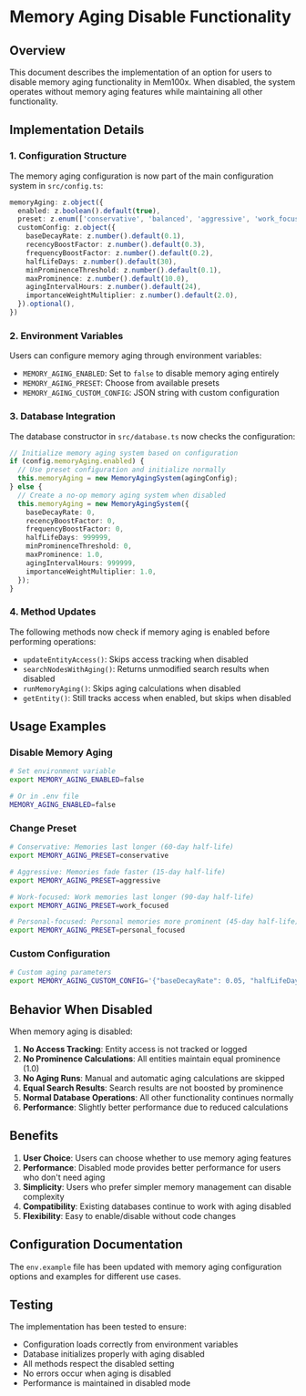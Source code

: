 # Memory Aging Disable Functionality

## Overview

This document describes the implementation of an option for users to disable memory aging functionality in Mem100x. When disabled, the system operates without memory aging features while maintaining all other functionality.

## Implementation Details

### 1. Configuration Structure

The memory aging configuration is now part of the main configuration system in `src/config.ts`:

```typescript
memoryAging: z.object({
  enabled: z.boolean().default(true),
  preset: z.enum(['conservative', 'balanced', 'aggressive', 'work_focused', 'personal_focused']).default('balanced'),
  customConfig: z.object({
    baseDecayRate: z.number().default(0.1),
    recencyBoostFactor: z.number().default(0.3),
    frequencyBoostFactor: z.number().default(0.2),
    halfLifeDays: z.number().default(30),
    minProminenceThreshold: z.number().default(0.1),
    maxProminence: z.number().default(10.0),
    agingIntervalHours: z.number().default(24),
    importanceWeightMultiplier: z.number().default(2.0),
  }).optional(),
})
```

### 2. Environment Variables

Users can configure memory aging through environment variables:

- `MEMORY_AGING_ENABLED`: Set to `false` to disable memory aging entirely
- `MEMORY_AGING_PRESET`: Choose from available presets
- `MEMORY_AGING_CUSTOM_CONFIG`: JSON string with custom configuration

### 3. Database Integration

The database constructor in `src/database.ts` now checks the configuration:

```typescript
// Initialize memory aging system based on configuration
if (config.memoryAging.enabled) {
  // Use preset configuration and initialize normally
  this.memoryAging = new MemoryAgingSystem(agingConfig);
} else {
  // Create a no-op memory aging system when disabled
  this.memoryAging = new MemoryAgingSystem({
    baseDecayRate: 0,
    recencyBoostFactor: 0,
    frequencyBoostFactor: 0,
    halfLifeDays: 999999,
    minProminenceThreshold: 0,
    maxProminence: 1.0,
    agingIntervalHours: 999999,
    importanceWeightMultiplier: 1.0,
  });
}
```

### 4. Method Updates

The following methods now check if memory aging is enabled before performing operations:

- `updateEntityAccess()`: Skips access tracking when disabled
- `searchNodesWithAging()`: Returns unmodified search results when disabled
- `runMemoryAging()`: Skips aging calculations when disabled
- `getEntity()`: Still tracks access when enabled, but skips when disabled

## Usage Examples

### Disable Memory Aging

```bash
# Set environment variable
export MEMORY_AGING_ENABLED=false

# Or in .env file
MEMORY_AGING_ENABLED=false
```

### Change Preset

```bash
# Conservative: Memories last longer (60-day half-life)
export MEMORY_AGING_PRESET=conservative

# Aggressive: Memories fade faster (15-day half-life)
export MEMORY_AGING_PRESET=aggressive

# Work-focused: Work memories last longer (90-day half-life)
export MEMORY_AGING_PRESET=work_focused

# Personal-focused: Personal memories more prominent (45-day half-life)
export MEMORY_AGING_PRESET=personal_focused
```

### Custom Configuration

```bash
# Custom aging parameters
export MEMORY_AGING_CUSTOM_CONFIG='{"baseDecayRate": 0.05, "halfLifeDays": 60, "maxProminence": 15.0}'
```

## Behavior When Disabled

When memory aging is disabled:

1. **No Access Tracking**: Entity access is not tracked or logged
2. **No Prominence Calculations**: All entities maintain equal prominence (1.0)
3. **No Aging Runs**: Manual and automatic aging calculations are skipped
4. **Equal Search Results**: Search results are not boosted by prominence
5. **Normal Database Operations**: All other functionality continues normally
6. **Performance**: Slightly better performance due to reduced calculations

## Benefits

1. **User Choice**: Users can choose whether to use memory aging features
2. **Performance**: Disabled mode provides better performance for users who don't need aging
3. **Simplicity**: Users who prefer simpler memory management can disable complexity
4. **Compatibility**: Existing databases continue to work with aging disabled
5. **Flexibility**: Easy to enable/disable without code changes

## Configuration Documentation

The `env.example` file has been updated with memory aging configuration options and examples for different use cases.

## Testing

The implementation has been tested to ensure:

- Configuration loads correctly from environment variables
- Database initializes properly with aging disabled
- All methods respect the disabled setting
- No errors occur when aging is disabled
- Performance is maintained in disabled mode 
